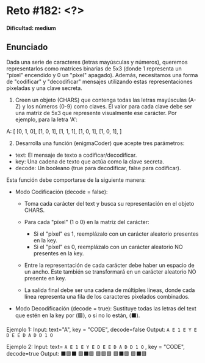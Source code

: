 # Reto #182: <?>

#### Dificultad: medium

## Enunciado

Dada una serie de caracteres (letras mayúsculas y números), queremos representarlos como matrices binarias de 5x3 (donde 1 representa un "píxel" encendido y 0 un "píxel" apagado). Además, necesitamos una forma de "codificar" y "decodificar" mensajes utilizando estas representaciones pixeladas y una clave secreta.

1. Creen un objeto (CHARS) que contenga todas las letras mayúsculas (A-Z) y los números (0-9) como claves. El valor para cada clave debe ser una matriz de 5x3 que represente visualmente ese carácter. Por ejemplo, para la letra 'A':

A: [
[0, 1, 0],
[1, 0, 1],
[1, 1, 1],
[1, 0, 1],
[1, 0, 1],
]

2. Desarrolla una función (enigmaCoder) que acepte tres parámetros:

- text: El mensaje de texto a codificar/decodificar.
- key: Una cadena de texto que actúa como la clave secreta.
- decode: Un booleano (true para decodificar, false para codificar).

Esta función debe comportarse de la siguiente manera:

- Modo Codificación (decode = false):

  - Toma cada carácter del text y busca su representación en el objeto CHARS.
  - Para cada "píxel" (1 o 0) en la matriz del carácter:

    - Si el "píxel" es 1, reemplázalo con un carácter aleatorio presentes en la key.
    - Si el "píxel" es 0, reemplázalo con un carácter aleatorio NO presentes en la key.

  - Entre la representación de cada carácter debe haber un espacio de un ancho. Este también se transformará en un carácter aleatorio NO presente en key.
  - La salida final debe ser una cadena de múltiples líneas, donde cada línea representa una fila de los caracteres pixelados combinados.

- Modo Decodificación (decode = true):
  Sustituye todas las letras del text que estén en la key por (🟩), o si no lo están, (⬛).

Ejemplo 1:
Input: text="A", key = "CODE", decode=false
Output:
`A E 1
E Y E
D E E
D A D
D 1 O`

Ejemplo 2:
Input: text=
`A E 1
E Y E
D E E
D A D
D 1 O`
, key = "CODE", decode=true
Output:
⬛🟩⬛
🟩⬛🟩
🟩🟩🟩
🟩⬛🟩
🟩⬛🟩
